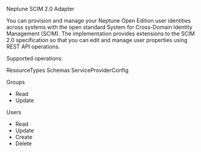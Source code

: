 Neptune SCIM 2.0 Adapter

You can provision and manage your Neptune Open Edition user identities across systems with the open standard System for Cross-Domain Identity Management (SCIM). The implementation provides extensions to the SCIM 2.0 specification so that you can edit and manage user properties using REST API operations.

Supported operations:

ResourceTypes
Schemas
ServiceProviderConfig

Groups
- Read
- Update

Users
- Read
- Update
- Create
- Delete
